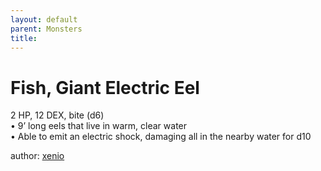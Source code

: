 ```yaml
---
layout: default
parent: Monsters 
title: 
--- 
```

# Fish, Giant Electric Eel
2 HP, 12 DEX, bite (d6)  
• 9’ long eels that live in warm, clear water  
• Able to emit an electric shock, damaging all in the nearby water for d10  





author: [xenio](https://xenioinabottle.blogspot.com/2021/02/classic-monsters-for-cairnito-part-1.html) 


